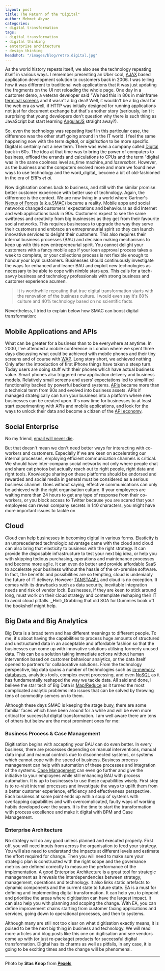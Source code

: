 ```yaml
---
layout: post
title: The Return of the "Digital"
author: Mehmet Akyuz
categories:
- digital transformation
tags:
- digital transformation
- digital thinking
- enterprise architecture
- design thinking
headshot: "/images/blog/retro.digital.jpg"
---
```

As the world history repeats itself, we also see the technology repeating itself in various ways. I remember presenting an Uber cool, [AJAX](http://en.wikipedia.org/wiki/Ajax_(programming)) based application development solution to customers back in 2006. I was telling how it was different to traditional web applications that it was just updating the fragments on the UI not reloading the whole page. One day in a customer demo, a veteran developer said "We had this in 80s in mainframe [terminal screens](http://en.wikipedia.org/wiki/Computer_terminal) and it wasn't a big deal! Well, it wouldn't be a big deal for the web era as well, if HTTP was initially designed for running applications not just for document exchange but that's another story (seriously, isn't it surprising that young developers don't question why there is such thing as JavaScript but start learning [AngularJS](https://angularjs.org/) straight away?).

<!--more-->

So, even the technology was repeating itself in this particular case, the difference was the other stuff going around in the IT world. I feel the same happening now with the term _digital_, or _digitisation_ to be more specific. Digital is certainly not a new term. There was even a company called [Digital](http://en.wikipedia.org/wiki/Digital_Equipment_Corporation) back in 60s. The idea at that time was to bring the power of computers to business, offload the errands and calculations to CPUs and the term "digital was in the same coolness level as_time machine_and _lasersaber_. However, as the business and the computers evolved more and more we found new ways to use technology and the word_digital_ become a bit of old-fashioned in the era of ERPs _et al_.

Now digitisation comes back to business, and still with the similar promise: better customer experience with better use of technology. Again, the difference is the context. We are now living in a world where Gartner's [Nexus of Forces](http://www.gartner.com/technology/research/nexus-of-forces/) (a.k.a.[SMAC](http://searchcio.techtarget.com/definition/SMAC-social-mobile-analytics-and-cloud)) became a reality. Mobile apps and social networks changed customers' expectations and behaviours as did Internet and web applications back in 90s. Customers expect to see the same swiftness and creativity from big businesses as they get from their favourite social networks. This requires businesses to upgrade the way they serve their customers and embrace an entrepreneurial spirit so they can launch innovative services to delight their customers. This also requires their internal business processes (BAU) and decision making mechanisms to keep up with this new entrepreneurial spirit. You cannot delight your customers with a fancy mobile app if your loan approval process takes a week to complete, or your collections process is not flexible enough to honour your loyal customers. Businesses should continuously investigate the ways for enhanced and leaner BAU and exploit new technologies as necessary to be able to cope with nimble start-ups. This calls for a tech-savvy business and technology professionals with strong business and customer experience acumen.

> It is worthwhile repeating that true digital transformation starts with the renovation of the business culture. I would even say it's 60% culture and 40% technology based on no scientific facts.

Nevertheless, I tried to explain below how SMAC can boost digital transformation:

## Mobile Applications and APIs

What can be greater for a business than to be everywhere at anytime. In 2000, I've attended a mobile conference in London where we spent three days discussing what could be achieved with mobile phones and their tiny screens and of course with [WAP](http://en.wikipedia.org/wiki/Wireless_Application_Protocol). Long story short, we achieved nothing. Only after the introduction of first iPhone things have taken a steep turn. Today users are doing stuff with their phones which have actual business value. Smart phones also triggered new application delivery and business models. Relatively small screens and users&#8217; expectations led to simplified functionality backed by powerful backend systems. [APIs](http://en.wikipedia.org/wiki/Application_programming_interface) became more than a technical term from 90s and evolved into business assets. APIs if managed strategically can turn your business into a platform where new businesses can be created upon. It's now time for businesses to at least start experimenting with APIs and mobile applications, and look for the ways to unlock their data and become a citizen of the [API economy](http://searchsoa.techtarget.com/definition/API-economy-application-programming-interface-economy).

## Social Enterprise

No my friend, [email will never die](http://readwrite.com/2012/09/04/email-will-never-die-the-man-who-invented-it-reveals-why).

But that doesn't mean we don't need better ways for interacting with co-workers and customers. Especially if we are keen on accelerating our internal processes, employing efficient communication channels is critical. We should have inter-company social networks not only where people chat and share cat photos but actually reach out to right people, right data and right tools. Knowledge sharing on these platforms should be endorsed and rewarded and social media in general must be considered as a serious business channel. Goes without saying, effective communications can only be achieved with the right organisation culture. If your employees are waiting more than 24 hours to get any type of response from their co-workers, or you block access to Twitter because you are scared that your employees can reveal company secrets in 140 characters, you might have more important issues to tackle on.

## Cloud

Cloud can help businesses in becoming digital in various forms. Elasticity is an unprecedented technologic advantage came with the cloud and cloud can also bring that elasticity to business with the right strategy. It can provide the disposable infrastructure to test your next big idea, or help you with skipping tedious purchasing, operations and maintenance processes and become more agile. It can even do better and provide affordable SaaS to accelerate your business without the hassle of the on-premise software. In fact, the benefits and possibilities are so tempting, cloud is undeniably the future of IT delivery. However [TANSTAAFL](http://en.wiktionary.org/wiki/TANSTAAFL) and cloud is no exception. It comes with its drawbacks such as data security, inevitable integration needs and risk of vendor lock. Businesses, if they are keen to stick around long, must work on their cloud strategy and contemplate reshaping their IT to avoid cloud pitfalls. _Hint:_Grabbing that old SOA for Dummies book off the bookshelf might help.

## Big Data and Big Analytics

Big Data is a broad term and has different meanings to different people. To me, it's about having the capabilities to process huge amounts of structured and unstructured data in an acceptable and affordable fashion so that the businesses can come up with innovative solutions utilising formerly unused data. This can be a solution taking immediate actions without human intervention based on customer behaviour analytics, or the data itself opened to partners for collaborative solutions. From the technology perspective, big data spans a number of technologies such as [in-memory databases](http://www.mcobject.com/in_memory_database), analytics tools, complex event processing, and even [NoSQL](http://nosql.mypopescu.com/kb/nosql) as it has fundamentally reshaped the way we tackle data. All said and done, I believe the star tech of Big Data is [Map/Reduce](http://research.google.com/archive/mapreduce.html) as it turned the most complicated analytic problems into issues that can be solved by throwing tens of commodity servers on to them.

Although these days SMAC is keeping the stage busy, there are some familiar faces which have been around for a while and will be even more critical for successful digital transformation. I am well aware there are tens of others but below are the most prominent ones for me:

### Business Process & Case Management

Digitisation begins with accepting your BAU can do even better. In every business, there are processes depending on manual interventions, manual data input and manual controls due to disconnected systems, or systems which cannot cope with the speed of business. Business process management can help with automation of these processes and integration of the systems. [Case Management](http://www-01.ibm.com/software/solutions/soa/newsletter/june10/advanced_case_management.html) can even go further and give the initiative to your employees while still enhancing BAU with process automation. It is up to businesses to use these capabilities wisely. First step is to re-visit internal processes and investigate the ways to uplift them from a better customer experience, efficiency and effectiveness perspective. Each business at some point ends up with a soup of systems with overlapping capabilities and with overcomplicated, faulty ways of working habits developed over the years. It is the time to start the transformation with process excellence and make it digital with BPM and Case Management.

### Enterprise Architecture

No strategy will do any good unless planned and executed properly. First off, you will need inputs from across the organisation to feed your strategy. You will also need to understand the impacts at different levels and estimate the effort required for change. Then you will need to make sure your strategic plan is constructed with the right scope and the governance metrics are defined correctly to measure the performance of the implementation. A good Enterprise Architecture is a great tool for strategic management as it reveals the interdependencies between strategy, management, operations and technology. It also links static artefacts to dynamic components and the current state to future state. EA is a must for defining and implementing digital transformation. It can help you to pinpoint and prioritise the areas where digitisation can have the largest impact. It can also help you with planning and scoping the change. With EA, you can define improvement chains starting from customer facing applications and services, going down to operational processes, and then to systems.

Although many are still not too clear on what digitisation exactly means, it is poised to be the next big thing in business and technology. We will read more articles and blog posts like this one on digitisation and see vendors come up with (or just re-package) products for successful digital transformation. Digital has its charms as well as pitfalls, in any case, it is going to be exciting times and the change will be phenomenal.

---

Photo by **Stas Knop** from [**Pexels**](https://www.pexels.com/photo/black-cassette-tape-on-top-of-red-and-yellow-surface-1626481/)